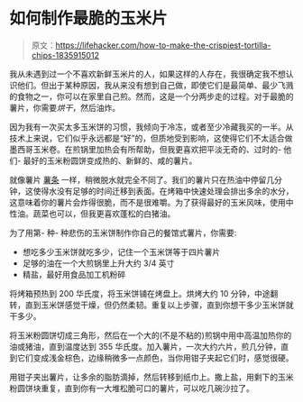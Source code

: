 # 如何制作最脆的玉米片

> 原文：<https://lifehacker.com/how-to-make-the-crispiest-tortilla-chips-1835915012>

我从未遇到过一个不喜欢新鲜玉米片的人，如果这样的人存在，我很确定我不想认识他们。但出于某种原因，我从来没有想到自己做，即使它们是最简单、最少飞溅的食物之一，你可以在家里自己煎。然而，这是一个分两步走的过程。对于最脆的薯片，你需要*烘干*，然后油炸。



因为我有一次买太多玉米饼的习惯，我倾向于冷冻，或者至少冷藏我买的一半。从技术上来说，它们似乎永远都是“好”的，但质地受到影响，这使得它们不太适合做墨西哥玉米卷。在煎锅里加热会有所帮助，但我更喜欢把平淡无奇的、过时的- 他们- 最好的玉米粉圆饼变成热的、新鲜的、咸的薯片。

就像薯片 [薯条](https://lifehacker.com/how-to-make-restaurant-worthy-fries-1832361045) 一样，稍微脱水就完全不同了。我们的薯片只在热油中停留几分钟，这使得水没有足够的时间迁移到表面。在烤箱中快速处理会排出多余的水分，这意味着你的薯片会炸得很脆，而不是很难嚼。为了获得最好的玉米风味，使用中性油。蔬菜也可以，但我更喜欢蓬松的白猪油。

为了用第- 种- 种悲伤的玉米饼制作你自己的餐馆式薯片，你需要:

*   想吃多少玉米饼就吃多少，记住一个玉米饼等于四片薯片
*   足够的油在一个大煎锅里上升大约 3/4 英寸
*   精盐，最好用食品加工机粉碎

将烤箱预热到 200 华氏度，将玉米饼铺在烤盘上。烘烤大约 10 分钟，中途翻转，直到玉米饼感觉干燥，但仍然柔韧。重复以上步骤，直到你想干多少玉米饼就干多少。

将玉米粉圆饼切成三角形，然后在一个大的(不是不粘的)煎锅中用中高温加热你的油或猪油，直到温度达到 355 华氏度。加入薯片，一次大约六片，煎几分钟，直到它们变成浅金棕色，边缘稍微多一点颜色，当你用钳子夹起它们时，感觉很硬。

用钳子夹出薯片，让多余的脂肪滴掉，然后转移到纸巾上。撒上盐，用剩下的玉米粉圆饼块重复，直到你有一大堆松脆可口的薯片，可以吃几碗沙拉了。
